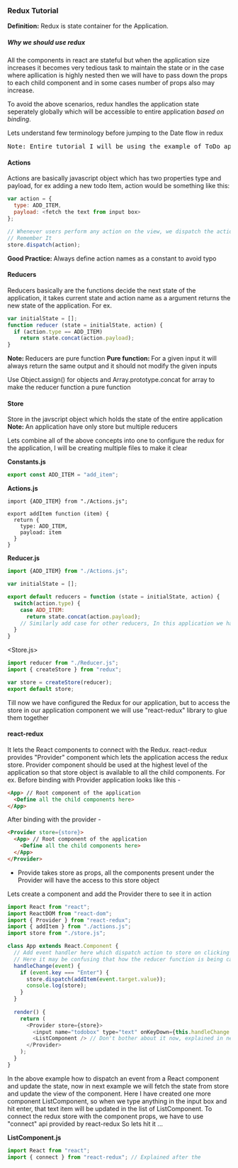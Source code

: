 ### Redux Tutorial

<b>Definition:</b> Redux is state container for the Application. 
##### Why we should use redux
All the components in react are stateful but when the application size increases it becomes very tedious task to maintain the state or in the case where apllication is highly nested then we will have to pass down the props to each child component and in some cases number of props also may increase.

To avoid the above scenarios, redux handles the application state seperately globally which will be accessible to entire application <i>based on binding</i>.


Lets understand few terminology before jumping to the Date flow in redux

<pre>Note: Entire tutorial I will be using the example of ToDo app in react/redux. At the end will combined all the concepts into a single example</pre>


#### Actions
Actions are basically javascript object which has two properties type and payload, for ex adding a new todo Item, action would be something like this:

```javascript
var action = {
  type: ADD_ITEM,
  payload: <fetch the text from input box>
};

// Whenever users perform any action on the view, we dispatch the action to the store.
// Remember It
store.dispatch(action);
```

<b>Good Practice: </b> Always define action names as a constant to avoid typo

#### Reducers
Reducers basically are the functions decide the next state of the application, it takes current state and action name as a argument returns the new state of the application.
For ex.
```javascript
var initialState = [];
function reducer (state = initialState, action) {
  if (action.type == ADD_ITEM)
    return state.concat(action.payload);
}
```
<b>Note: </b> Reducers are pure function
<b>Pure function: </b> For a given input it will always return the same output and it should not modify the given inputs

Use Object.assign() for objects and Array.prototype.concat for array to make the reducer function a pure function


#### Store
Store in the javscript object which holds the state of the entire application
<b>Note: </b> An application have only store but multiple reducers

Lets combine all of the above concepts into one to configure the redux for the application, I will be creating multiple files to make it clear

<b>Constants.js</b>
```javascript
export const ADD_ITEM = "add_item";  
```

<b>Actions.js</b>
```javascript>
import {ADD_ITEM} from "./Actions.js";

export addItem function (item) {
  return {
    type: ADD_ITEM,
    payload: item
  }
}
```

<b>Reducer.js</b>
```javascript
import {ADD_ITEM} from "./Actions.js";

var initialState = [];

export default reducers = function (state = initialState, action) {
  switch(action.type) {
    case ADD_ITEM:
      return state.concat(action.payload);
    // Similarly add case for other reducers, In this application we have only one action add item from input box to the list
  }
}
```

<Store.js>
```javascript
import reducer from "./Reducer.js";
import { createStore } from "redux";

var store = createStore(reducer);
export default store;
```

Till now we have configured the Redux for our application, but to access the store in our application component we will use "react-redux" library to glue them together

#### react-redux
It lets the React components to connect with the Redux. react-redux provides "Provider" component which lets the application access the redux store. Provider component should be used at the highest level of the application so that store object is available to all the child components. For ex.
Before binding with Provider application looks like this - 
```html
<App> // Root component of the application
  <Define all the child components here>
</App>
```

After binding with the provider -
```html
<Provider store={store}>
  <App> // Root component of the application
    <Define all the child components here>
  </App>
</Provider>
```
- Provide takes store as props, all the components present under the Provider will have the access to this store object

Lets create a component and add the Provider there to see it in action
```javascript
import React from "react";
import ReactDOM from "react-dom";
import { Provider } from "react-redux";
import { addItem } from "./actions.js";
import store from "./store.js";

class App extends React.Component {
  // Add event handler here which dispatch action to store on clicking the enter key on input box, and it will update the state in the reducer function
  // Here it may be confusing that how the reducer function is being called by executing store.dispatch, to answe this check Store.js there while creating the store we are passing the reducer function -> (Line no 90)
  handleChange(event) {
    if (event.key === "Enter") {
      store.dispatch(addItem(event.target.value));
      console.log(store);
    }
  }
    
  render() {
    return (
      <Provider store={store}>
        <input name="todobox" type="text" onKeyDown={this.handleChange.bind(this)} />
        <ListComponent /> // Don't bother about it now, explained in next example
      </Provider>
    );
  }
}
```

In the above example how to dispatch an event from a React component and update the state, now in next example we will fetch the state from store and update the view of the component. Here I have created one more component ListComponent, so when we type anything in the input box and hit enter, that text item will be updated in the list of ListComponent.
To connect the redux store with the component props, we have to use "connect" api provided by react-redux
So lets hit it ...

<b>ListComponent.js</b>
```javascript
import React from "react";
import { connect } from "react-redux"; // Explained after the 
```
